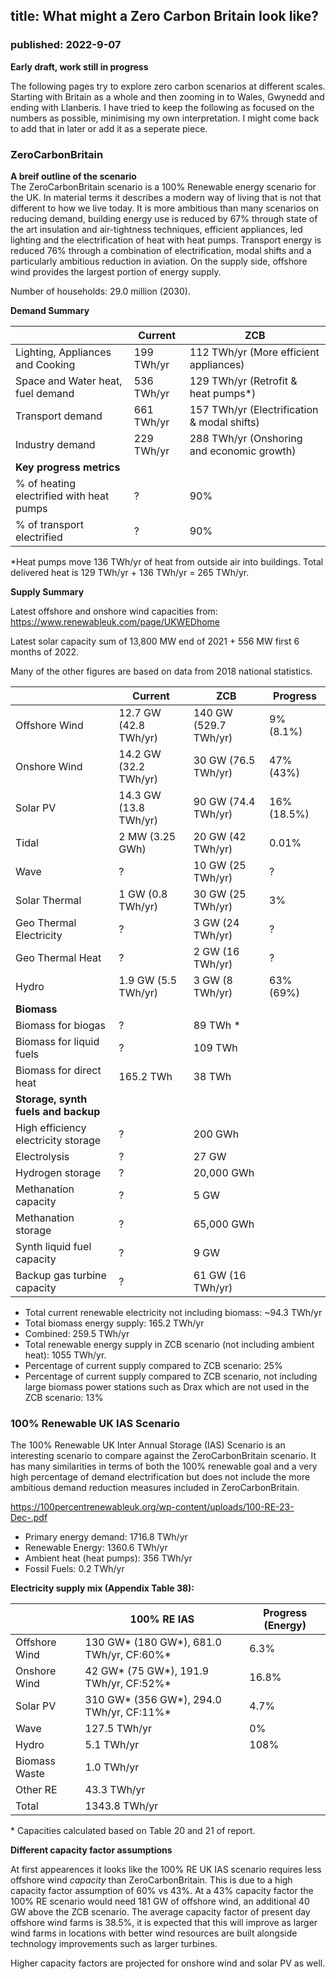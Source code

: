 ## title: What might a Zero Carbon Britain look like?
### published: 2022-9-07

**Early draft, work still in progress**

The following pages try to explore zero carbon scenarios at different scales. Starting with Britain as a whole and then zooming in to Wales, Gwynedd and ending with Llanberis. I have tried to keep the following as focused on the numbers as possible, minimising my own interpretation. I might come back to add that in later or add it as a seperate piece.

### ZeroCarbonBritain

**A breif outline of the scenario**<br>
The ZeroCarbonBritain scenario is a 100% Renewable energy scenario for the UK. In material terms it describes a modern way of living that is not that different to how we live today. It is more ambitious than many scenarios on reducing demand, building energy use is reduced by 67% through state of the art insulation and air-tightness techniques, efficient appliances, led lighting and the electrification of heat with heat pumps. Transport energy is reduced 76% through a combination of electrification, modal shifts and a particularly ambitious reduction in aviation. On the supply side, offshore wind provides the largest portion of energy supply.

Number of households: 29.0 million (2030).

**Demand Summary**

|    | Current | ZCB |
|----|----|----|
| Lighting, Appliances and Cooking | 199 TWh/yr | 112 TWh/yr (More efficient appliances) |
| Space and Water heat, fuel demand | 536 TWh/yr | 129 TWh/yr (Retrofit & heat pumps*) |
| Transport demand | 661 TWh/yr | 157 TWh/yr (Electrification & modal shifts) |
| Industry demand | 229 TWh/yr | 288 TWh/yr (Onshoring and economic growth) |
| **Key progress metrics** |    |    | 
| % of heating electrified with heat pumps | ? | 90% |
| % of transport electrified | ? | 90% |

*Heat pumps move 136 TWh/yr of heat from outside air into buildings. Total delivered heat is 129 TWh/yr + 136 TWh/yr = 265 TWh/yr.

**Supply Summary**

Latest offshore and onshore wind capacities from: https://www.renewableuk.com/page/UKWEDhome

Latest solar capacity sum of 13,800 MW end of 2021 + 556 MW first 6 months of 2022.

Many of the other figures are based on data from 2018 national statistics.

|    | Current | ZCB | Progress |
|----|----|----|----|
| Offshore Wind | 12.7 GW (42.8 TWh/yr) | 140 GW (529.7 TWh/yr) | 9% (8.1%) |
| Onshore Wind | 14.2 GW (32.2 TWh/yr) | 30 GW (76.5 TWh/yr) | 47% (43%) |
| Solar PV | 14.3 GW (13.8 TWh/yr) | 90 GW (74.4 TWh/yr) | 16% (18.5%) |
| Tidal | 2 MW (3.25 GWh) | 20 GW (42 TWh/yr) | 0.01% |
| Wave | ? | 10 GW (25 TWh/yr) | ? |
| Solar Thermal | 1 GW (0.8 TWh/yr) | 30 GW (25 TWh/yr) | 3% |
| Geo Thermal Electricity | ? | 3 GW (24 TWh/yr) | ? |
| Geo Thermal Heat | ? | 2 GW (16 TWh/yr) | ? |
| Hydro | 1.9 GW (5.5 TWh/yr) | 3 GW (8 TWh/yr) | 63% (69%) |
| **Biomass** |    |    |    |
| Biomass for biogas | ? | 89 TWh * |    |
| Biomass for liquid fuels | ? | 109 TWh |    |
| Biomass for direct heat | 165.2 TWh | 38 TWh |    |
| **Storage, synth fuels and backup** |    |    |    |
| High efficiency electricity storage | ? | 200 GWh |    |
| Electrolysis | ? | 27 GW |    |
| Hydrogen storage | ? | 20,000 GWh |    |
| Methanation capacity | ? | 5 GW |    |
| Methanation storage | ? | 65,000 GWh |    |
| Synth liquid fuel capacity | ? | 9 GW |    |
| Backup gas turbine capacity | ? | 61 GW (16 TWh/yr) |    |

- Total current renewable electricity not including biomass: ~94.3 TWh/yr
- Total biomass energy supply: 165.2 TWh/yr
- Combined: 259.5 TWh/yr
- Total renewable energy supply in ZCB scenario (not including ambient heat): 1055 TWh/yr.
- Percentage of current supply compared to ZCB scenario: 25%
- Percentage of current supply compared to ZCB scenario, not including large biomass power stations such as Drax which are not used in the ZCB scenario: 13%

### 100% Renewable UK IAS Scenario

The 100% Renewable UK Inter Annual Storage (IAS) Scenario is an interesting scenario to compare against the ZeroCarbonBritain scenario. It has many similarities in terms of both the 100% renewable goal and a very high percentage of demand electrification but does not include the more ambitious demand reduction measures included in ZeroCarbonBritain.

https://100percentrenewableuk.org/wp-content/uploads/100-RE-23-Dec-.pdf

- Primary energy demand: 1716.8 TWh/yr
- Renewable Energy: 1360.6 TWh/yr
- Ambient heat (heat pumps): 356 TWh/yr
- Fossil Fuels: 0.2 TWh/yr


**Electricity supply mix (Appendix Table 38):**


|               | 100% RE IAS  | Progress (Energy) |
| ------------- | ------------ | -------- |
| Offshore Wind | 130 GW\* (180 GW\*), 681.0 TWh/yr, CF:60%\* | 6.3% |
| Onshore Wind  | 42 GW\* (75 GW\*), 191.9 TWh/yr, CF:52%\* | 16.8% |
| Solar PV      | 310 GW\* (356 GW\*), 294.0 TWh/yr, CF:11%\* | 4.7% |
| Wave          | 127.5 TWh/yr  | 0%   |
| Hydro         | 5.1 TWh/yr    | 108% |
| Biomass Waste | 1.0 TWh/yr    |      |
| Other RE      | 43.3 TWh/yr   |      |
| Total         | 1343.8 TWh/yr |      |

\* Capacities calculated based on Table 20 and 21 of report.

**Different capacity factor assumptions**

At first appearences it looks like the 100% RE UK IAS scenario requires less offshore wind *capacity* than ZeroCarbonBritain. This is due to a high capacity factor assumption of 60% vs 43%. At a 43% capacity factor the 100% RE scenario would need 181 GW of offshore wind, an additional 40 GW above the ZCB scenario. The average capacity factor of present day offshore wind farms is 38.5%, it is expected that this will improve as larger wind farms in locations with better wind resources are built alongside technology improvements such as larger turbines.

Higher capacity factors are projected for onshore wind and solar PV as well.
